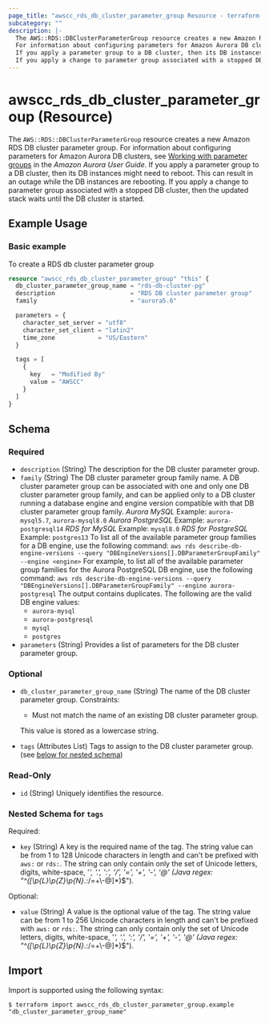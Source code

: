 ```yaml
---
page_title: "awscc_rds_db_cluster_parameter_group Resource - terraform-provider-awscc"
subcategory: ""
description: |-
  The AWS::RDS::DBClusterParameterGroup resource creates a new Amazon RDS DB cluster parameter group.
  For information about configuring parameters for Amazon Aurora DB clusters, see Working with parameter groups https://docs.aws.amazon.com/AmazonRDS/latest/AuroraUserGuide/USER_WorkingWithParamGroups.html in the Amazon Aurora User Guide.
  If you apply a parameter group to a DB cluster, then its DB instances might need to reboot. This can result in an outage while the DB instances are rebooting.
  If you apply a change to parameter group associated with a stopped DB cluster, then the updated stack waits until the DB cluster is started.
---
```


# awscc_rds_db_cluster_parameter_group (Resource)

The ``AWS::RDS::DBClusterParameterGroup`` resource creates a new Amazon RDS DB cluster parameter group.
 For information about configuring parameters for Amazon Aurora DB clusters, see [Working with parameter groups](https://docs.aws.amazon.com/AmazonRDS/latest/AuroraUserGuide/USER_WorkingWithParamGroups.html) in the *Amazon Aurora User Guide*.
  If you apply a parameter group to a DB cluster, then its DB instances might need to reboot. This can result in an outage while the DB instances are rebooting.
 If you apply a change to parameter group associated with a stopped DB cluster, then the updated stack waits until the DB cluster is started.

## Example Usage

### Basic example
To create a RDS db cluster parameter group
```terraform
resource "awscc_rds_db_cluster_parameter_group" "this" {
  db_cluster_parameter_group_name = "rds-db-cluster-pg"
  description                     = "RDS DB cluster parameter group"
  family                          = "aurora5.6"

  parameters = {
    character_set_server = "utf8"
    character_set_client = "latin2"
    time_zone            = "US/Eastern"
  }

  tags = [
    {
      key   = "Modified By"
      value = "AWSCC"
    }
  ]
}
```

<!-- schema generated by tfplugindocs -->
## Schema

### Required

- `description` (String) The description for the DB cluster parameter group.
- `family` (String) The DB cluster parameter group family name. A DB cluster parameter group can be associated with one and only one DB cluster parameter group family, and can be applied only to a DB cluster running a database engine and engine version compatible with that DB cluster parameter group family.
  *Aurora MySQL* 
 Example: ``aurora-mysql5.7``, ``aurora-mysql8.0`` 
  *Aurora PostgreSQL* 
 Example: ``aurora-postgresql14`` 
  *RDS for MySQL* 
 Example: ``mysql8.0`` 
  *RDS for PostgreSQL* 
 Example: ``postgres13`` 
 To list all of the available parameter group families for a DB engine, use the following command:
  ``aws rds describe-db-engine-versions --query "DBEngineVersions[].DBParameterGroupFamily" --engine <engine>`` 
 For example, to list all of the available parameter group families for the Aurora PostgreSQL DB engine, use the following command:
  ``aws rds describe-db-engine-versions --query "DBEngineVersions[].DBParameterGroupFamily" --engine aurora-postgresql`` 
  The output contains duplicates.
  The following are the valid DB engine values:
  +   ``aurora-mysql`` 
  +   ``aurora-postgresql`` 
  +   ``mysql`` 
  +   ``postgres``
- `parameters` (String) Provides a list of parameters for the DB cluster parameter group.

### Optional

- `db_cluster_parameter_group_name` (String) The name of the DB cluster parameter group.
 Constraints:
  +  Must not match the name of an existing DB cluster parameter group.
  
  This value is stored as a lowercase string.
- `tags` (Attributes List) Tags to assign to the DB cluster parameter group. (see [below for nested schema](#nestedatt--tags))

### Read-Only

- `id` (String) Uniquely identifies the resource.

<a id="nestedatt--tags"></a>
### Nested Schema for `tags`

Required:

- `key` (String) A key is the required name of the tag. The string value can be from 1 to 128 Unicode characters in length and can't be prefixed with ``aws:`` or ``rds:``. The string can only contain only the set of Unicode letters, digits, white-space, '_', '.', ':', '/', '=', '+', '-', '@' (Java regex: "^([\\p{L}\\p{Z}\\p{N}_.:/=+\\-@]*)$").

Optional:

- `value` (String) A value is the optional value of the tag. The string value can be from 1 to 256 Unicode characters in length and can't be prefixed with ``aws:`` or ``rds:``. The string can only contain only the set of Unicode letters, digits, white-space, '_', '.', ':', '/', '=', '+', '-', '@' (Java regex: "^([\\p{L}\\p{Z}\\p{N}_.:/=+\\-@]*)$").

## Import

Import is supported using the following syntax:

```shell
$ terraform import awscc_rds_db_cluster_parameter_group.example "db_cluster_parameter_group_name"
```
